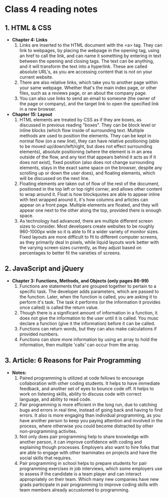 # Class 4 reading notes

## 1. HTML & CSS

   - **Chapter 4: Links**
     1. Links are inserted to the HTML document with the &lt;a&gt; tag. They can link to webpages, by placing the webpage in the opening tag, using an href to call the link, and can name it something by entering in text between the opening and closing tags. The text can be anything, and it will transform the text into a hyperlink. These are called absolute URL's, as you are accessing content that is not on your current website.
     2. There are also relative links, which take you to another page within your same webpage. Whether that's the main index page, or other files, such as a reviews page, or an about the company page. 
     3. You can also use links to send an email to someone (the owner of the page or company), and the target link to open the specified link in a new browser.
   - **Chapter 15: Layout**
     1. HTML elements are treated by CSS as if they are boxes, as discussed in previous reading "boxes". They can be block level or inline blocks (which flow inside of surrounding text. Multiple methods are used to position the elements. They can be kept in normal flow (on a new line), they can have relative positioning (able to be moved up/down/left/right, but does not effect surrounding elements), absolute positioning (where the element is in an area outside of the flow, and any text that appears behind it acts as if it does not exist), fixed position (also does not change surrounding elements, stays in the exact same space on the browser, despite any scrolling up or down the user does), and floating elements, which will be discussed on the next line.
     2. Floating elements are taken out of flow of the rest of the document, positioned in the top left or top right corner, and allows other content to wrap around it. Float is how blockquotes are able to appear inline with text wrapped around it, it's how columns and articles can appear on a front page. Multiple elements are floated, and they will appear one next to the other along the top, provided there is enough space.
     3. As technology had advanced, there are multiple different screen sizes to consider. Most developers create websites to be roughly 960-1000px wide so it is able to fit a wider variety of monitor sizes. Fixed layouts are more difficult to fit to different computer screens, as they primarily deal in pixels, while liquid layouts work better with the varying screen sizes currently, as they adjust based on percentages to better fit the varieties of screens.

## 2. JavaScript and jQuery
   - **Chapter 3: Functions, Methods, and Objects (only pages 86-99)**
     1. Functions are statements that are grouped together to pertain to a specific task. The developer adds parameters, which are passed to the function. Later, when the function is called, you are asking it to perform it's task. The task it performs (or the information it provides once called) is called the return value. 
     2. Though there is a significant amount of information in a function, it does not give the information to the user until it is called. You musc declare a function (give it the information) before it can be called. 
     3. Functions can return words, but they can also make calculations if provided numbers. 
     4. Functions can store more information by using an array to hold the information, then multiple 'calls' can occur from the array.
     
## 3. Article: 6 Reasons for Pair Programming
   - **Notes:**
     1. Paired programming is utilized at code fellows to encourage collaboration with other coding students. It helps to have immediate feedback, and another set of eyes to bounce code off. It helps to work on listening skills, ability to discuss code with correct language, and ability to read code.
     2. Pair programming is more efficient in the long run, due to catching bugs and errors in real time, instead of going back and having to find errors. It also is more engaging than individual programming, as you have another person to keep you paying attention and involved in the process, where otherwise you could become distracted by other non-programming activites.
     3. Not only does pair programming help to share knowledge with another person, it can improve confidence with coding and explaining though processes. Employers also want to hire folks that are able to engage with other teammates on projects and have the social skills that requires.
     4. Pair programming in school helps to prepare students for pair programming exercises in job interviews, which some employers use to assess if the candidate is a team player and can interact appropriately on their team. Which many new companies have new grads participate in pair programming to improve coding skills with team members already accustomed to programming.
